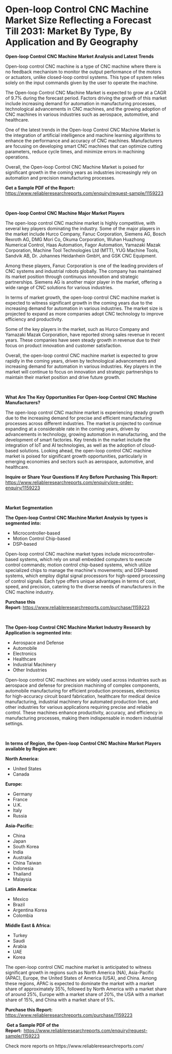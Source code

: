 <p><h1>Open-loop Control CNC Machine Market Size Reflecting a Forecast Till 2031: Market By Type, By Application and By Geography</h1></p><p><strong>Open-loop Control CNC Machine Market Analysis and Latest Trends</strong></p>
<p><p>Open-loop control CNC machine is a type of CNC machine where there is no feedback mechanism to monitor the output performance of the motors or actuators, unlike closed-loop control systems. This type of system relies solely on the input commands given by the user to operate the machine.</p><p>The Open-loop Control CNC Machine Market is expected to grow at a CAGR of 9.7% during the forecast period. Factors driving the growth of this market include increasing demand for automation in manufacturing processes, technological advancements in CNC machines, and the growing adoption of CNC machines in various industries such as aerospace, automotive, and healthcare.</p><p>One of the latest trends in the Open-loop Control CNC Machine Market is the integration of artificial intelligence and machine learning algorithms to enhance the performance and accuracy of CNC machines. Manufacturers are focusing on developing smart CNC machines that can optimize cutting parameters, reduce cycle times, and minimize errors in machining operations.</p><p>Overall, the Open-loop Control CNC Machine Market is poised for significant growth in the coming years as industries increasingly rely on automation and precision manufacturing processes.</p></p>
<p><strong>Get a Sample PDF of the Report:&nbsp;</strong> <a href="https://www.reliableresearchreports.com/enquiry/request-sample/1159223">https://www.reliableresearchreports.com/enquiry/request-sample/1159223</a></p>
<p>&nbsp;</p>
<p><strong>Open-loop Control CNC Machine Major Market Players</strong></p>
<p><p>The open-loop control CNC machine market is highly competitive, with several key players dominating the industry. Some of the major players in the market include Hurco Company, Fanuc Corporation, Siemens AG, Bosch Rexroth AG, DMG Mori Co, Okuma Corporation, Wuhan Huazhong Numerical Control, Haas Automation, Fagor Automation, Yamazaki Mazak Corporation, Machine Tool Technologies Ltd (MTT), YUG Machine Tools, Sandvik AB, Dr. Johannes Heidanhein GmbH, and GSK CNC Equipment.</p><p>Among these players, Fanuc Corporation is one of the leading providers of CNC systems and industrial robots globally. The company has maintained its market position through continuous innovation and strategic partnerships. Siemens AG is another major player in the market, offering a wide range of CNC solutions for various industries.</p><p>In terms of market growth, the open-loop control CNC machine market is expected to witness significant growth in the coming years due to the increasing demand for automation in various industries. The market size is projected to expand as more companies adopt CNC technology to improve efficiency and productivity.</p><p>Some of the key players in the market, such as Hurco Company and Yamazaki Mazak Corporation, have reported strong sales revenue in recent years. These companies have seen steady growth in revenue due to their focus on product innovation and customer satisfaction.</p><p>Overall, the open-loop control CNC machine market is expected to grow rapidly in the coming years, driven by technological advancements and increasing demand for automation in various industries. Key players in the market will continue to focus on innovation and strategic partnerships to maintain their market position and drive future growth.</p></p>
<p>&nbsp;</p>
<p><strong>What Are The Key Opportunities For Open-loop Control CNC Machine Manufacturers?</strong></p>
<p><p>The open-loop control CNC machine market is experiencing steady growth due to the increasing demand for precise and efficient manufacturing processes across different industries. The market is projected to continue expanding at a considerable rate in the coming years, driven by advancements in technology, growing automation in manufacturing, and the development of smart factories. Key trends in the market include the integration of IoT and AI technologies, as well as the adoption of cloud-based solutions. Looking ahead, the open-loop control CNC machine market is poised for significant growth opportunities, particularly in emerging economies and sectors such as aerospace, automotive, and healthcare.</p></p>
<p><strong>Inquire or Share Your Questions If Any Before Purchasing This Report:</strong> <a href="https://www.reliableresearchreports.com/enquiry/pre-order-enquiry/1159223">https://www.reliableresearchreports.com/enquiry/pre-order-enquiry/1159223</a></p>
<p>&nbsp;</p>
<p><strong>Market Segmentation</strong></p>
<p><strong>The Open-loop Control CNC Machine Market Analysis by types is segmented into:</strong></p>
<p><ul><li>Microcontroller-based</li><li>Motion Control Chip-based</li><li>DSP-based</li></ul></p>
<p><p>Open-loop control CNC machine market types include microcontroller-based systems, which rely on small embedded computers to execute control commands; motion control chip-based systems, which utilize specialized chips to manage the machine's movements; and DSP-based systems, which employ digital signal processors for high-speed processing of control signals. Each type offers unique advantages in terms of cost, speed, and precision, catering to the diverse needs of manufacturers in the CNC machine industry.</p></p>
<p><strong>Purchase this Report:&nbsp;</strong><a href="https://www.reliableresearchreports.com/purchase/1159223">https://www.reliableresearchreports.com/purchase/1159223</a></p>
<p>&nbsp;</p>
<p><strong>The Open-loop Control CNC Machine Market Industry Research by Application is segmented into:</strong></p>
<p><ul><li>Aerospace and Defense</li><li>Automobile</li><li>Electronics</li><li>Healthcare</li><li>Industrial Machinery</li><li>Other Industries</li></ul></p>
<p><p>Open-loop control CNC machines are widely used across industries such as aerospace and defense for precision machining of complex components, automobile manufacturing for efficient production processes, electronics for high-accuracy circuit board fabrication, healthcare for medical device manufacturing, industrial machinery for automated production lines, and other industries for various applications requiring precise and reliable control. These machines enhance productivity, accuracy, and efficiency in manufacturing processes, making them indispensable in modern industrial settings.</p></p>
<p>&nbsp;</p>
<p><strong>In terms of Region, the Open-loop Control CNC Machine Market Players available by Region are:</strong></p>
<p>
    <p> <strong> North America: </strong>
        <ul>
            <li>United States</li>
            <li>Canada</li>
        </ul>
        </p> 
    <p> <strong> Europe: </strong>
        <ul>
            <li>Germany</li>
            <li>France</li>
            <li>U.K.</li>
            <li>Italy</li>
            <li>Russia</li>
        </ul>
        </p> 
    <p> <strong> Asia-Pacific: </strong>
        <ul>
            <li>China</li>
            <li>Japan</li>
            <li>South Korea</li>
            <li>India</li>
            <li>Australia</li>
            <li>China Taiwan</li>
            <li>Indonesia</li>
            <li>Thailand</li>
            <li>Malaysia</li>
        </ul>
        </p> 
    <p> <strong> Latin America: </strong>
        <ul>
            <li>Mexico</li>
            <li>Brazil</li>
            <li>Argentina Korea</li>
            <li>Colombia</li>
        </ul>
        </p> 
    <p> <strong> Middle East & Africa: </strong>
        <ul>
            <li>Turkey</li>
            <li>Saudi</li>
            <li>Arabia</li>
            <li>UAE</li>
            <li>Korea</li>
        </ul>
    </p>
    </p>
<p><p>The open-loop control CNC machine market is anticipated to witness significant growth in regions such as North America (NA), Asia-Pacific (APAC), Europe, the United States of America (USA), and China. Among these regions, APAC is expected to dominate the market with a market share of approximately 35%, followed by North America with a market share of around 25%, Europe with a market share of 20%, the USA with a market share of 15%, and China with a market share of 5%.</p></p>
<p><strong>Purchase this Report: </strong><a href="https://www.reliableresearchreports.com/purchase/1159223">https://www.reliableresearchreports.com/purchase/1159223</a></p>
<p>&nbsp;<strong>Get a Sample PDF of the Report:&nbsp;&nbsp;</strong><a href="https://www.reliableresearchreports.com/enquiry/request-sample/1159223">https://www.reliableresearchreports.com/enquiry/request-sample/1159223</a></p>
<p><strong></strong></p>
<p>Check more reports on https://www.reliableresearchreports.com/</p>